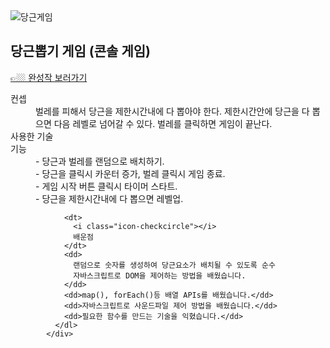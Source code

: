 <img src="https://user-images.githubusercontent.com/87287296/138561621-ad44f0b2-3f83-4364-a2d2-81eeb05f40d9.gif" alt="당근게임">

 <div class="main-project-desc">
              <h2 class="desc-title">당근뽑기 게임 (콘솔 게임)</h2>
              <a
                href="https://rjhee.github.io/diggingcarrot-game/"
                target="_blank"
                class="link"
                >👉🏼 완성작 보러가기</a
              >
              <dl class="desc-cover">
                <dt>
                  <i class="icon-checkcircle"></i>
                  컨셉
                </dt>
                <dd>
                  벌레를 피해서 당근을 제한시간내에 다 뽑아야 한다. 제한시간안에
                  당근을 다 뽑으면 다음 레벨로 넘어갈 수 있다. 벌레를 클릭하면
                  게임이 끝난다.
                </dd>
                <dt>
                  <i class="icon-checkcircle"></i>
                  사용한 기술
                </dt>
                <dd>
                  <span class="html-icon skill-icon"></span>
                  <span class="css-icon skill-icon"></span>
                  <span class="js-icon skill-icon"></span>
                </dd>
                <dt>
                  <i class="icon-checkcircle"></i>
                  기능
                </dt>
                <dd>- 당근과 벌레를 랜덤으로 배치하기.</dd>
                <dd>- 당근을 클릭시 카운터 증가, 벌레 클릭시 게임 종료.</dd>
                <dd>- 게임 시작 버튼 클릭시 타이머 스타트.</dd>
                <dd>- 당근을 제한시간내에 다 뽑으면 레벨업.</dd>

                <dt>
                  <i class="icon-checkcircle"></i>
                  배운점
                </dt>
                <dd>
                  랜덤으로 숫자를 생성하여 당근요소가 배치될 수 있도록 순수
                  자바스크립트로 DOM을 제어하는 방법을 배웠습니다.
                </dd>
                <dd>map(), forEach()등 배열 APIs를 배웠습니다.</dd>
                <dd>자바스크립트로 사운드파일 제어 방법을 배웠습니다.</dd>
                <dd>필요한 함수를 만드는 기술을 익혔습니다.</dd>
              </dl>
            </div>
